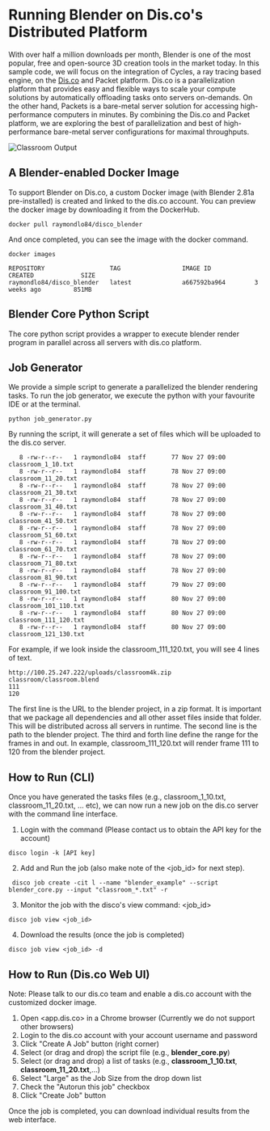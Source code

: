 # Running Blender on Dis.co's Distributed Platform 

With over half a million downloads per month, Blender is one of the most popular, free and open-source 3D creation tools in the market today. In this sample code, we will focus on the integration of Cycles, a ray tracing based engine, on the [Dis.co](http://dis.co) and Packet platform. Dis.co is a parallelization platform that provides easy and flexible ways to scale your compute solutions by automatically offloading tasks onto servers on-demands. On the other hand, Packets is a bare-metal server solution for accessing high-performance computers in minutes. By combining the Dis.co and Packet platform, we are exploring the best of parallelization and best of high-performance bare-metal server configurations for maximal throughputs.

![Classroom Output](https://github.com/Iqoqo/disco_blender/blob/master/classroom_sample/classroom.gif "Classroom")

## A Blender-enabled Docker Image
To support Blender on Dis.co, a custom Docker image (with Blender 2.81a pre-installed) is created and linked to the dis.co account. You can preview the docker image by downloading it from the DockerHub. 

```
docker pull raymondlo84/disco_blender
```

And once completed, you can see the image with the docker command.

```
docker images

REPOSITORY                  TAG                 IMAGE ID            CREATED             SIZE
raymondlo84/disco_blender   latest              a667592ba964        3 weeks ago         851MB

```


## Blender Core Python Script

The core python script provides a wrapper to execute blender render program in parallel across all servers with dis.co platform. 

## Job Generator
We provide a simple script to generate a parallelized the blender rendering tasks. To run the job generator, we execute the python with your favourite IDE or at the terminal. 

```
python job_generator.py
```
By running the script, it will generate a set of files which will be uploaded to the dis.co server.
```
   8 -rw-r--r--   1 raymondlo84  staff       77 Nov 27 09:00 classroom_1_10.txt
   8 -rw-r--r--   1 raymondlo84  staff       78 Nov 27 09:00 classroom_11_20.txt
   8 -rw-r--r--   1 raymondlo84  staff       78 Nov 27 09:00 classroom_21_30.txt
   8 -rw-r--r--   1 raymondlo84  staff       78 Nov 27 09:00 classroom_31_40.txt
   8 -rw-r--r--   1 raymondlo84  staff       78 Nov 27 09:00 classroom_41_50.txt
   8 -rw-r--r--   1 raymondlo84  staff       78 Nov 27 09:00 classroom_51_60.txt
   8 -rw-r--r--   1 raymondlo84  staff       78 Nov 27 09:00 classroom_61_70.txt
   8 -rw-r--r--   1 raymondlo84  staff       78 Nov 27 09:00 classroom_71_80.txt
   8 -rw-r--r--   1 raymondlo84  staff       78 Nov 27 09:00 classroom_81_90.txt
   8 -rw-r--r--   1 raymondlo84  staff       79 Nov 27 09:00 classroom_91_100.txt
   8 -rw-r--r--   1 raymondlo84  staff       80 Nov 27 09:00 classroom_101_110.txt
   8 -rw-r--r--   1 raymondlo84  staff       80 Nov 27 09:00 classroom_111_120.txt
   8 -rw-r--r--   1 raymondlo84  staff       80 Nov 27 09:00 classroom_121_130.txt
```

For example, if we look inside the classroom_111_120.txt, you will see 4 lines of text.

```
http://100.25.247.222/uploads/classroom4k.zip
classroom/classroom.blend
111
120
```

The first line is the URL to the blender project, in a zip format. It is important that we package all dependencies and all other asset files inside that folder. This will be distributed across all servers in runtime. 
The second line is the path to the blender project.
The third and forth line define the range for the frames in and out. In example, classroom_111_120.txt will render frame 111 to 120 from the blender project.

## How to Run (CLI)
Once you have generated the tasks files (e.g., classroom_1_10.txt, classroom_11_20.txt, ... etc), we can now run a new job on the dis.co server with the command line interface.

1. Login with the command (Please contact us to obtain the API key for the account) 

```
disco login -k [API key]
```

2. Add and Run the job (also make note of the <job_id> for next step).

```
 disco job create -cit l --name "blender_example" --script blender_core.py --input "classroom_*.txt" -r
```

3. Monitor the job with the disco's view command: <job_id> 

```
disco job view <job_id> 
```

4. Download the results (once the job is completed)

```
disco job view <job_id> -d 
```

## How to Run (Dis.co Web UI)

Note: Please talk to our dis.co team and enable a dis.co account with the customized docker image.

1. Open <app.dis.co> in a Chrome browser (Currently we do not support other browsers)
2. Login to the dis.co account with your account username and password
3. Click "Create A Job" button (right corner)
4. Select (or drag and drop) the script file (e.g., **blender_core.py**)
5. Select (or drag and drop) a list of tasks (e.g., **classroom_1_10.txt**, **classroom_11_20.txt**,...)
6. Select "Large" as the Job Size from the drop down list
7. Check the "Autorun this job" checkbox
8. Click "Create Job" button


Once the job is completed, you can download individual results from the web interface. 



